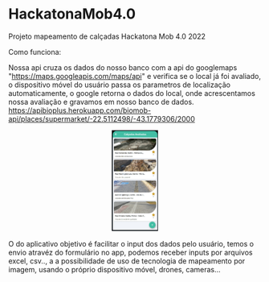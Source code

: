 # HackatonaMob4.0
Projeto mapeamento de calçadas Hackatona Mob 4.0 2022

Como funciona:

Nossa api cruza os dados do nosso banco com a api do googlemaps "https://maps.googleapis.com/maps/api" e verifica se o local já foi avaliado,
o dispositivo móvel do usuário passa os parametros de localização automaticamente, o google retorna o dados do local, onde acrescentamos nossa avaliação e gravamos em nosso banco de dados.
https://apibioplus.herokuapp.com/biomob-api/places/supermarket/-22.5112498/-43.1779306/2000

<p align="center">
  <img height="200px" src="assets/avaliacoes.jpeg" alt="avaliacao"/>
</p>


O do aplicativo objetivo é facilitar o input dos dados pelo usuário, temos o envio atravéz do formulário no app, podemos receber inputs por arquivos excel, csv..,
a a possibilidade de uso de tecnologia de mapeamento por imagem, usando o próprio dispositivo móvel, drones, cameras...
